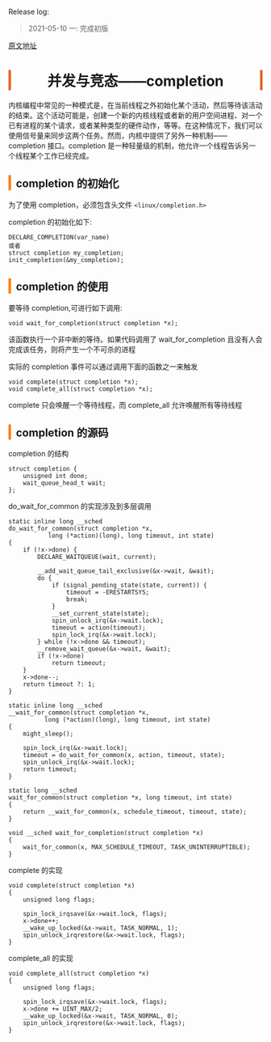 <head><meta charset="UTF-8"></head>
<style>
h1 {
    text-align: center;
    border-left: 5px solid #e86422;
    border-right: 5px solid #e86422;
}
h2 {
    border-left: 5px solid #ff7f00;
    padding-left: 10px;
}
h3 {
    border-left: 5px solid #e86422;
    padding-left: 8px;
}
h4 {
    border-left: 3px solid #f0a000;
    padding-left: 5px;
}
</style>

Release log:
> 2021-05-10 一: 完成初版

[原文地址](https://github.com/wax5798/blog/blob/master/linux_kernel/1_%E5%B9%B6%E5%8F%91%E5%92%8C%E7%AB%9E%E6%80%81/3_%E5%B9%B6%E5%8F%91%E4%B8%8E%E7%AB%9E%E6%80%81%E2%80%94%E2%80%94completion.md)

# 并发与竞态——completion
内核编程中常见的一种模式是，在当前线程之外初始化某个活动，然后等待该活动的结束。这个活动可能是，创建一个新的内核线程或者新的用户空间进程、对一个已有进程的某个请求，或者某种类型的硬件动作，等等。在这种情况下，我们可以使用信号量来同步这两个任务。然而，内核中提供了另外一种机制—— completion 接口。completion 是一种轻量级的机制，他允许一个线程告诉另一个线程某个工作已经完成。

## completion 的初始化
为了使用 completion，必须包含头文件 `<linux/completion.h>`

completion 的初始化如下:
```
DECLARE_COMPLETION(var_name)
或者
struct completion my_completion;
init_completion(&my_completion);
```

## completion 的使用
要等待 completion,可进行如下调用:
```
void wait_for_completion(struct completion *x);
```
该函数执行一个非中断的等待。如果代码调用了 wait_for_completion 且没有人会完成该任务，则将产生一个不可杀的进程

实际的 completion 事件可以通过调用下面的函数之一来触发
```
void complete(struct completion *x);
void complete_all(struct completion *x);
```

complete 只会唤醒一个等待线程，而 complete_all 允许唤醒所有等待线程

## completion 的源码
completion 的结构
```
struct completion {
	unsigned int done;
	wait_queue_head_t wait;
};
```

do_wait_for_common 的实现涉及到多层调用
```
static inline long __sched
do_wait_for_common(struct completion *x,
		   long (*action)(long), long timeout, int state)
{
	if (!x->done) {
		DECLARE_WAITQUEUE(wait, current);

		__add_wait_queue_tail_exclusive(&x->wait, &wait);
		do {
			if (signal_pending_state(state, current)) {
				timeout = -ERESTARTSYS;
				break;
			}
			__set_current_state(state);
			spin_unlock_irq(&x->wait.lock);
			timeout = action(timeout);
			spin_lock_irq(&x->wait.lock);
		} while (!x->done && timeout);
		__remove_wait_queue(&x->wait, &wait);
		if (!x->done)
			return timeout;
	}
	x->done--;
	return timeout ?: 1;
}

static inline long __sched
__wait_for_common(struct completion *x,
		  long (*action)(long), long timeout, int state)
{
	might_sleep();

	spin_lock_irq(&x->wait.lock);
	timeout = do_wait_for_common(x, action, timeout, state);
	spin_unlock_irq(&x->wait.lock);
	return timeout;
}

static long __sched
wait_for_common(struct completion *x, long timeout, int state)
{
	return __wait_for_common(x, schedule_timeout, timeout, state);
}

void __sched wait_for_completion(struct completion *x)
{
	wait_for_common(x, MAX_SCHEDULE_TIMEOUT, TASK_UNINTERRUPTIBLE);
}
```

complete 的实现
```
void complete(struct completion *x)
{
	unsigned long flags;

	spin_lock_irqsave(&x->wait.lock, flags);
	x->done++;
	__wake_up_locked(&x->wait, TASK_NORMAL, 1);
	spin_unlock_irqrestore(&x->wait.lock, flags);
}
```

complete_all 的实现
```
void complete_all(struct completion *x)
{
	unsigned long flags;

	spin_lock_irqsave(&x->wait.lock, flags);
	x->done += UINT_MAX/2;
	__wake_up_locked(&x->wait, TASK_NORMAL, 0);
	spin_unlock_irqrestore(&x->wait.lock, flags);
}
```
